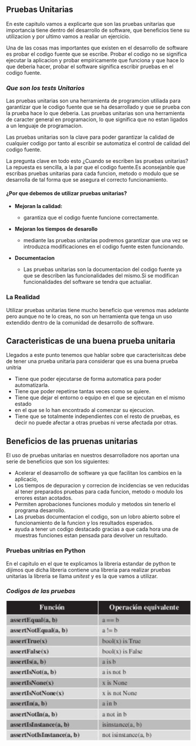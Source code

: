 ## Pruebas Unitarias

En este capitulo vamos a explicarte que son las pruebas unitarias que 
importancia tiene dentro del desarrollo de software, que beneficios tiene su utilizacion
y por ultimo vamos a realiar un ejercicio.

Una de las cosas mas importantes que existen en el desarrollo de software es 
probar el codigo fuente que se escribe.
Probar el codigo no se significa ejecutar la aplicacion y 
probar empiricamente que funciona y que hace lo que deberia hacer,
probar el software significa escribir pruebas en el codigo fuente.

### *Que son los tests Unitarios*
Las pruebas unitarias son una herramienta de programcion utiliada para 
garantizar que le codigo fuente que se ha desarrollado y que se prueba con la prueba
hace lo que deberia. Las pruebas unitarias son una herramienta de caracter general en 
programacion, lo que significa que no estan ligados a un lenguaje de programacion.

Las pruebas unitarias son la clave para poder garantizar la calidad de cualquier codigo
por tanto al escribir se automatiza el control de calidad del codigo fuente.

La pregunta clave en todo esto ¿Cuando se escriben las pruebas unitarias?
La repuesta es sencilla, a la par que el codigo fuente.Es aconsejanble que escribas pruebas
unitarias para cada funcion, metodo o modulo que se desarrolla de tal forma
que se asegura el correcto funcionamiento.

#### ¿Por que debemos de utilizar pruebas unitarias?

- **Mejoran la calidad:**
  - garantiza que el codigo fuente funcione correctamente.

- **Mejoran los tiempos de desarollo**
  - mediante las pruebas unitarias podremos garantizar que una vez se introduzca modificaciones
  en el codigo fuente esten funcionando.

- **Documentacion**
  - Las pruebas unitarias son la documentacion del codigo
    fuente ya que se describen las funcionalidades del mismo.Si se modifican funcionalidades del software se tendra que 
    actualiar.

### La Realidad 

Utilizar pruebas unitarias tiene mucho beneficio que veremos mas
adelante pero aunque no te lo creas, no son un herramienta que tenga un uso
extendido dentro de la comunidad de desarrollo de software.

## Caracteristicas de una buena prueba unitaria

Llegados a este punto tenemos que hablar sobre que caracterisitcas debe
de tener una prueba unitaria para considerar que es una buena prueba unitria

- Tiene que poder ejecutarse de forma automatica para poder automatizarla.
- Tiene que poder repetirse tantas veces como se quiere.
- Tiene que dejar el entorno o equipo en el que se ejecutan en el mismo estado
- en el que se lo han encontrado al comenzar su ejecucion.
- Tiene que se totalmente independientes con el resto de pruebas, es
  decir no puede afectar a otras pruebas ni verse afectada por otras.

## Beneficios de las pruenas unitarias

El uso de pruebas unitarias en nuestros desarrolladore nos aportan una serie
de beneficios que son los siguientes:

- Acelerar el deasarrollo de software ya que facilitan los cambios en la aplicacio,
- Los tiempos de depuracion y correcion de incidencias se ven reducidas al tener
  preparados pruebas para cada funcion, metodo o modulo los
  errores estan acotados.
- Permiten aprobaciones funciones modulo y metodos sin tenerlo el programa
  desarrollo.
- Las pruebas documentacion el codigo, son un lobro abierto sobre
  el funcionamiento de la funcion y los resultados esperados.
- ayuda a tener un codigo destacado gracias a que cada hora una de muestras
  funciones estan pensada para devolver un resultado.

### Pruebas unitrias en Python

En el capitulo en el que te explicamos la libreria estandar de python te 
dijimos que dicha libreria contiene una libreria para realizar pruebas unitarias
la libreria se llama *unitest* y es la que vamos a utilizar.

### *Codigos de las pruebas*

![Codigos](./assets/img/1.png)